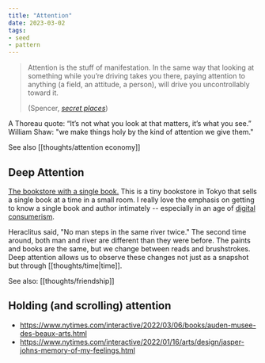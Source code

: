 ```yaml
---
title: "Attention"
date: 2023-03-02
tags:
- seed
- pattern
---
```


> Attention is the stuff of manifestation. In the same way that looking at something while you’re driving takes you there, paying attention to anything (a field, an attitude, a person), will drive you uncontrollably toward it.
> 
> (Spencer, *[secret places](https://spencerchang.substack.com/p/secret-places)*)

A Thoreau quote: “It’s not what you look at that matters, it’s what you see.” William Shaw: "we make things holy by the kind of attention we give them."

See also [[thoughts/attention economy]]

## Deep Attention
[The bookstore with a single book.](https://www.takram.com/projects/a-single-room-with-a-single-book-morioka-shoten/) This is a tiny bookstore in Tokyo that sells a single book at a time in a small room. I really love the emphasis on getting to know a single book and author intimately -- especially in an age of [digital consumerism](thoughts/attention%20economy.md).

Heraclitus said, "No man steps in the same river twice." The second time around, both man and river are different than they were before. The paints and books are the same, but we change between reads and brushstrokes. Deep attention allows us to observe these changes not just as a snapshot but through [[thoughts/time|time]].

See also: [[thoughts/friendship]]

## Holding (and scrolling) attention
- https://www.nytimes.com/interactive/2022/03/06/books/auden-musee-des-beaux-arts.html
- https://www.nytimes.com/interactive/2022/01/16/arts/design/jasper-johns-memory-of-my-feelings.html

